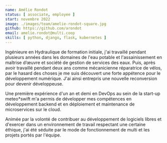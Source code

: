 ```yaml
---
name: Amélie Rondot
status: [ associate, employee ]
start: novembre 2022
image: ./images/team/amelie-rondot-square.jpg
github: https://github.com/arondot
email: amelie.rondot@multi.coop
skills: [ python, django, flask, kubernetes ]
---
```


Ingénieure en Hydraulique de formation initiale, j'ai travaillé pendant plusieurs années dans les domaines de l'eau potable et l'assainissement en maîtrise d’œuvre et société de gestion de services des eaux. Puis, après avoir travaillé pendant deux ans comme mécanicienne réparatrice de vélos, par le hasard des choses je me suis découvert une forte appétence pour le développement numérique. J'ai ainsi entrepris une nouvelle reconversion pour devenir développeuse.

Une première expérience d'un an et demi en DevOps au sein de la start-up meteo*swift m'a permis de développer mes compétences en développement backend et en déploiement et maintenance de microservices sur le cloud.

Animée par la volonté de contribuer au développement de logiciels libres et d'exercer dans un environnement de travail respectant une certaine éthique, j'ai été séduite par le mode de fonctionnement de multi et les projets portés par l'équipe.

